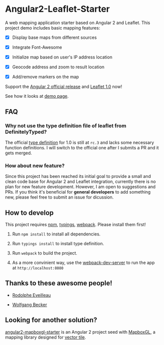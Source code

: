 Angular2-Leaflet-Starter
========================

A web mapping application starter based on Angular 2 and Leaflet. This project demo includes basic mapping features:

-	[x] Display base maps from different sources

-	[x] Integrate Font-Awesome

-	[x] Initialize map based on user's IP address location

-	[x] Geocode address and zoom to result location

-	[x] Add/remove markers on the map

Support the [Angular 2 official release](https://github.com/angular/angular/blob/master/CHANGELOG.md#200-2016-09-14) and [Leaflet 1.0](https://github.com/Leaflet/Leaflet/blob/master/CHANGELOG.md#101-september-30-2016) now!

See how it looks at [demo page](http://haoliangyu.github.io/angular2-leaflet-starter/).

FAQ
--------------

### Why not use the type definition file of leaflet from DefinitelyTyped?

The official [type definition](https://github.com/DefinitelyTyped/DefinitelyTyped/blob/master/leaflet/leaflet.d.ts) for 1.0 is still at `rc.3` and lacks some necessary function definitions. I will switch to the official one after I submits a PR and it gets merged.

### How about new feature?

Since this project has been reached its initial goal to provide a small and clean code base for Angular 2 and Leaflet integration, currently there is no plan for new feature development. However, I am open to suggestions and PRs. If you think it's beneficial for **general developers** to add something new, please feel free to submit an issue for dicussion.

How to develop
--------------

This project requires [npm](https://www.npmjs.com/), [typings](https://www.npmjs.com/package/typings),  [webpack](http://webpack.github.io/docs/installation.html). Please install them first!

1.	Run `npm install` to install all dependencies.

2.	Run `typings install` to install type definition.

3.	Run `webpack` to build the project.

4.	As a more convinient way, use the [webpack-dev-server](http://webpack.github.io/docs/installation.html) to run the app at `http://localhost:8080`

Thanks to these awesome people!
-------------------------------

-	[Rodolphe Eveilleau](https://github.com/rdphv)

- [Wolfgang Becker](https://github.com/vimwb)

Looking for another solution?
-------------------------------

[angular2-mapboxgl-starter](https://github.com/haoliangyu/angular2-mapboxgl-starter) is an Angular 2 project seed with [MapboxGL](https://www.mapbox.com/mapbox-gl-js/api/), a mapping library designed for [vector tile](https://www.mapbox.com/help/define-vector-tiles/).
